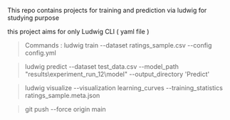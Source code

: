 This repo contains projects for training and prediction via ludwig for studying purpose 

this project aims for only Ludwig CLI ( yaml file )

> Commands : ludwig train --dataset ratings_sample.csv --config config.yml

>  ludwig predict --dataset test_data.csv  --model_path "results\experiment_run_12\model" --output_directory 'Predict'


> ludwig visualize --visualization learning_curves --training_statistics ratings_sample.meta.json


>git push --force origin main